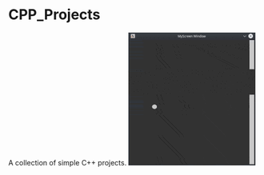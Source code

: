 # CPP_Projects
A collection of simple C++ projects.
![](https://github.com/adityapande-1995/CPP_Projects/blob/master/bounce/bounce.gif)
